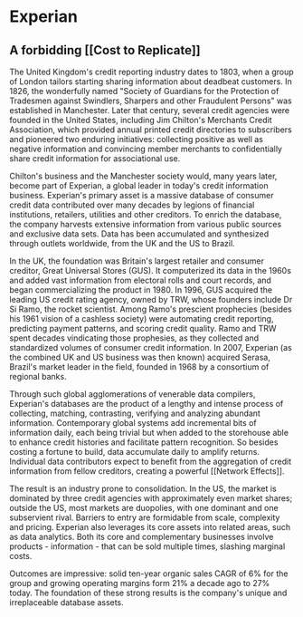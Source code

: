 # Experian

## A forbidding [[Cost to Replicate]]
The United Kingdom's credit reporting industry dates to 1803, when a group of London tailors starting sharing information about deadbeat customers. In 1826, the wonderfully named "Society of Guardians for the Protection of Tradesmen against Swindlers, Sharpers and other Fraudulent Persons" was established in Manchester. Later that century, several credit agencies were founded in the United States, including Jim Chilton's Merchants Credit Association, which provided annual printed credit directories to subscribers and pioneered two enduring initiatives: collecting positive as well as negative information and convincing member merchants to confidentially share credit information for associational use.

Chilton's business and the Manchester society would, many years later, become part of Experian, a global leader in today's credit information business.  Experian's primary asset is a massive database of consumer credit data contributed over many decades by legions of financial institutions, retailers, utilities and other creditors. To enrich the database, the company harvests extensive information from various public sources and exclusive data sets. Data has been accumulated and synthesized  through outlets worldwide, from the UK and the US to Brazil.

In the UK, the foundation was Britain's largest retailer and consumer creditor, Great Universal Stores (GUS). It computerized its data in the 1960s and added vast information from electoral rolls  and court records, and began commercializing the product in 1980.  In 1996, GUS acquired the leading US credit rating agency, owned by TRW, whose founders include Dr Si Ramo, the rocket scientist. Among Ramo's prescient prophecies (besides his 1961 vision of a cashless society) were automating credit reporting, predicting payment patterns, and scoring credit quality. Ramo and TRW spent decades vindicating those prophesies,  as they collected and standardized volumes of consumer credit information. In 2007, Experian (as the combined UK and US business was then known)  acquired Serasa, Brazil's market leader in the field, founded in 1968 by a consortium of regional banks.

Through such global agglomerations of venerable data compilers, Experian's databases are the product of a lengthy and intense process of collecting, matching, contrasting, verifying and analyzing abundant information. Contemporary global systems add incremental bits of information daily, each being trivial but when added to the storehouse able to enhance credit histories and facilitate pattern recognition. So besides costing a fortune to build, data accumulate daily to amplify returns.  Individual data contributors expect to benefit from the aggregation of credit information from fellow creditors, creating a powerful  [[Network Effects]].

The result is an industry prone to consolidation. In the US, the market is dominated by three credit agencies with approximately even market shares; outside the US, most markets are duopolies, with one dominant and one subservient rival. Barriers to entry are formidable from scale, complexity and pricing. Experian also leverages its core assets into related areas, such as data analytics. Both its core and complementary businesses involve products - information - that can be sold multiple times, slashing marginal costs. 

Outcomes are impressive: solid ten-year organic sales CAGR of 6% for the group and growing operating margins form 21% a decade ago to 27% today. The foundation of these strong results is the company's unique and irreplaceable database assets. 